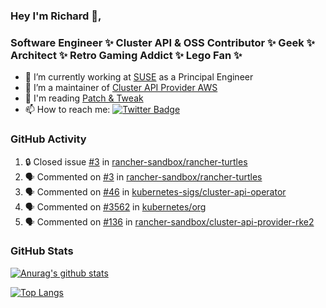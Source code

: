 ### Hey I'm Richard 👋, 

<h3 align="left">Software Engineer ✨ Cluster API & OSS Contributor ✨ Geek ✨ Architect ✨ Retro Gaming Addict ✨ Lego Fan ✨</h3>

- 🔭 I’m currently working at [SUSE](https://www.suse.com/) as a Principal Engineer
- 👯 I’m a maintainer of [Cluster API Provider AWS](https://github.com/kubernetes-sigs/cluster-api-provider-aws)
- 💬 I'm reading [Patch & Tweak](https://bjooks.com/products/patch-tweak-exploring-modular-synthesis)
- 📫 How to reach me: [![Twitter Badge](https://img.shields.io/badge/-@fruit_case-00acee?style=flat&logo=Twitter&logoColor=white)](https://twitter.com/intent/follow?screen_name=fruit_case "Follow on Twitter")

### GitHub Activity 

<!--START_SECTION:activity-->
1. 🔒 Closed issue [#3](https://github.com/rancher-sandbox/rancher-turtles/issues/3) in [rancher-sandbox/rancher-turtles](https://github.com/rancher-sandbox/rancher-turtles)
2. 🗣 Commented on [#3](https://github.com/rancher-sandbox/rancher-turtles/issues/3) in [rancher-sandbox/rancher-turtles](https://github.com/rancher-sandbox/rancher-turtles)
3. 🗣 Commented on [#46](https://github.com/kubernetes-sigs/cluster-api-operator/issues/46) in [kubernetes-sigs/cluster-api-operator](https://github.com/kubernetes-sigs/cluster-api-operator)
4. 🗣 Commented on [#3562](https://github.com/kubernetes/org/issues/3562) in [kubernetes/org](https://github.com/kubernetes/org)
5. 🗣 Commented on [#136](https://github.com/rancher-sandbox/cluster-api-provider-rke2/issues/136) in [rancher-sandbox/cluster-api-provider-rke2](https://github.com/rancher-sandbox/cluster-api-provider-rke2)
<!--END_SECTION:activity-->

### GitHub Stats

[![Anurag's github stats](https://github-readme-stats.vercel.app/api?username=richardcase&count_private=true&show_icons=true)](https://github.com/anuraghazra/github-readme-stats)

[![Top Langs](https://github-readme-stats.vercel.app/api/top-langs/?username=richardcase&hide=html&layout=compact)](https://github.com/anuraghazra/github-readme-stats)
